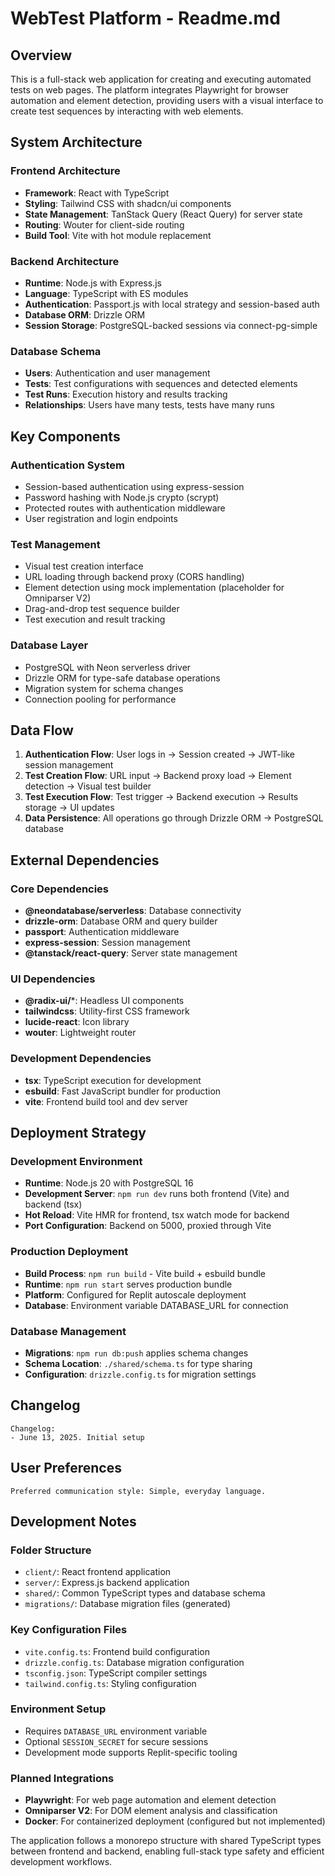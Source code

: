 # WebTest Platform - Readme.md

## Overview

This is a full-stack web application for creating and executing automated tests on web pages. The platform integrates Playwright for browser automation and element detection, providing users with a visual interface to create test sequences by interacting with web elements.

## System Architecture

### Frontend Architecture
- **Framework**: React with TypeScript
- **Styling**: Tailwind CSS with shadcn/ui components
- **State Management**: TanStack Query (React Query) for server state
- **Routing**: Wouter for client-side routing
- **Build Tool**: Vite with hot module replacement

### Backend Architecture
- **Runtime**: Node.js with Express.js
- **Language**: TypeScript with ES modules
- **Authentication**: Passport.js with local strategy and session-based auth
- **Database ORM**: Drizzle ORM
- **Session Storage**: PostgreSQL-backed sessions via connect-pg-simple

### Database Schema
- **Users**: Authentication and user management
- **Tests**: Test configurations with sequences and detected elements
- **Test Runs**: Execution history and results tracking
- **Relationships**: Users have many tests, tests have many runs

## Key Components

### Authentication System
- Session-based authentication using express-session
- Password hashing with Node.js crypto (scrypt)
- Protected routes with authentication middleware
- User registration and login endpoints

### Test Management
- Visual test creation interface
- URL loading through backend proxy (CORS handling)
- Element detection using mock implementation (placeholder for Omniparser V2)
- Drag-and-drop test sequence builder
- Test execution and result tracking

### Database Layer
- PostgreSQL with Neon serverless driver
- Drizzle ORM for type-safe database operations
- Migration system for schema changes
- Connection pooling for performance

## Data Flow

1. **Authentication Flow**: User logs in → Session created → JWT-like session management
2. **Test Creation Flow**: URL input → Backend proxy load → Element detection → Visual test builder
3. **Test Execution Flow**: Test trigger → Backend execution → Results storage → UI updates
4. **Data Persistence**: All operations go through Drizzle ORM → PostgreSQL database

## External Dependencies

### Core Dependencies
- **@neondatabase/serverless**: Database connectivity
- **drizzle-orm**: Database ORM and query builder
- **passport**: Authentication middleware
- **express-session**: Session management
- **@tanstack/react-query**: Server state management

### UI Dependencies
- **@radix-ui/***: Headless UI components
- **tailwindcss**: Utility-first CSS framework
- **lucide-react**: Icon library
- **wouter**: Lightweight router

### Development Dependencies
- **tsx**: TypeScript execution for development
- **esbuild**: Fast JavaScript bundler for production
- **vite**: Frontend build tool and dev server

## Deployment Strategy

### Development Environment
- **Runtime**: Node.js 20 with PostgreSQL 16
- **Development Server**: `npm run dev` runs both frontend (Vite) and backend (tsx)
- **Hot Reload**: Vite HMR for frontend, tsx watch mode for backend
- **Port Configuration**: Backend on 5000, proxied through Vite

### Production Deployment
- **Build Process**: `npm run build` - Vite build + esbuild bundle
- **Runtime**: `npm run start` serves production bundle
- **Platform**: Configured for Replit autoscale deployment
- **Database**: Environment variable DATABASE_URL for connection

### Database Management
- **Migrations**: `npm run db:push` applies schema changes
- **Schema Location**: `./shared/schema.ts` for type sharing
- **Configuration**: `drizzle.config.ts` for migration settings

## Changelog

```
Changelog:
- June 13, 2025. Initial setup
```

## User Preferences

```
Preferred communication style: Simple, everyday language.
```

## Development Notes

### Folder Structure
- `client/`: React frontend application
- `server/`: Express.js backend application  
- `shared/`: Common TypeScript types and database schema
- `migrations/`: Database migration files (generated)

### Key Configuration Files
- `vite.config.ts`: Frontend build configuration
- `drizzle.config.ts`: Database migration configuration
- `tsconfig.json`: TypeScript compiler settings
- `tailwind.config.ts`: Styling configuration

### Environment Setup
- Requires `DATABASE_URL` environment variable
- Optional `SESSION_SECRET` for secure sessions
- Development mode supports Replit-specific tooling

### Planned Integrations
- **Playwright**: For web page automation and element detection
- **Omniparser V2**: For DOM element analysis and classification
- **Docker**: For containerized deployment (configured but not implemented)

The application follows a monorepo structure with shared TypeScript types between frontend and backend, enabling full-stack type safety and efficient development workflows.
